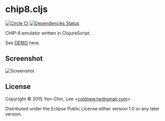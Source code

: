 # chip8.cljs
[![Circle CI](https://circleci.com/gh/coldnew/chip8.cljs/tree/master.svg?style=svg)](https://circleci.com/gh/coldnew/chip8.cjs/tree/master)
[![Dependencies Status](https://jarkeeper.com/coldnew/chip8.cljs/status.svg)](https://jarkeeper.com/coldnew/chip8.cljs)

CHIP-8 emulator written in ClojureScript.

See [DEMO](http://coldnew.github.io/chip8.cljs) here.

## Screenshot

![Screenshot](https://raw.githubusercontent.com/coldnew/chip8.cljs/master/screenshot.png)

## License

Copyright © 2015 Yen-Chin, Lee <<coldnew.tw@gmail.com>>

Distributed under the Eclipse Public License either version 1.0 or any later version.
